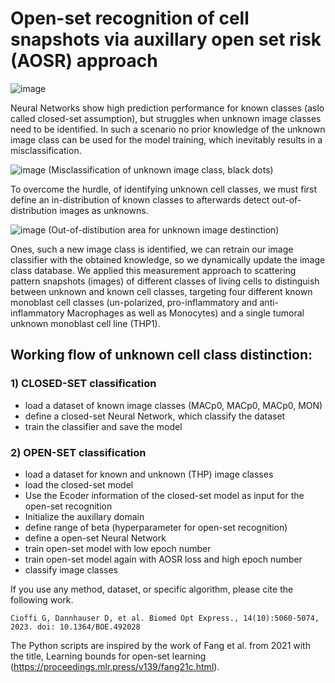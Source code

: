 # Open-set recognition of cell snapshots via auxillary open set risk (AOSR) approach

![image](https://github.com/user-attachments/assets/8b0ce46c-94cd-4120-a721-27eed86313ac)


Neural Networks show high prediction performance for known classes (aslo called closed-set assumption), but struggles when unknown image classes need to be identified. In such a scenario no prior knowledge of the unknown image class can be used for the model training, which inevitably results in a misclassification. 

![image](https://github.com/user-attachments/assets/3e21b71f-e920-4b0e-b7a2-163a3789169e) (Misclassification of unknown image class, black dots)

To overcome the hurdle, of identifying unknown cell classes, we must first define an in-distribution of known classes to afterwards detect out-of-distribution images as unknowns.

![image](https://github.com/user-attachments/assets/50b4072c-5fe0-45cb-b823-1062be6d7b41) (Out-of-distibution area for unknown image destinction)

Ones, such a new image class is identified, we can retrain our image classifier with the obtained knowledge, so we dynamically update the image class database. We applied this measurement approach to scattering pattern snapshots (images) of different classes of living cells to distinguish between unknown and known cell classes, targeting four different known monoblast cell classes (un-polarized, pro-inflammatory and anti-inflammatory Macrophages as well as Monocytes) and a single tumoral unknown monoblast cell line (THP1).


## Working flow of unknown cell class distinction:
 ### 1) CLOSED-SET classification
   - load a dataset of known image classes (MACp0, MACp0, MACp0, MON)
   - define a closed-set Neural Network, which classify the dataset
   - train the classifier and save the model
     
 ### 2) OPEN-SET classification
   - load a dataset for known and unknown (THP) image classes
   - load the closed-set model
   - Use the Ecoder information of the closed-set model as input for the open-set recognition
   - Initialize the auxillary domain
   - define range of beta (hyperparameter for open-set recognition)
   - define a open-set Neural Network
   - train open-set model with low epoch number
   - train open-set model again with AOSR loss and high epoch number
   - classify image classes


If you use any method, dataset, or specific algorithm, please cite the following work.

    Cioffi G, Dannhauser D, et al. Biomed Opt Express., 14(10):5060-5074, 2023. doi: 10.1364/BOE.492028

The Python scripts are inspired by the work of Fang et al. from 2021 with the title, Learning bounds for open-set learning (https://proceedings.mlr.press/v139/fang21c.html).
